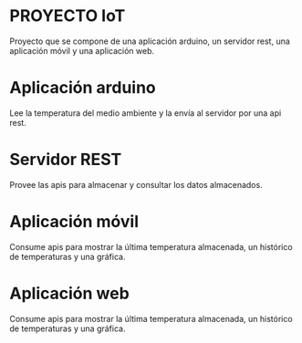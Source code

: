 PROYECTO IoT
============

Proyecto que se compone de una aplicación arduino, un servidor rest, una aplicación móvil y una aplicación web.

# Aplicación arduino
Lee la temperatura del medio ambiente y la envía al servidor por una api rest.

# Servidor REST
Provee las apis para almacenar y consultar los datos almacenados.

# Aplicación móvil
Consume apis para mostrar la última temperatura almacenada, un histórico de temperaturas y una gráfica.

# Aplicación web
Consume apis para mostrar la última temperatura almacenada, un histórico de temperaturas y una gráfica.
